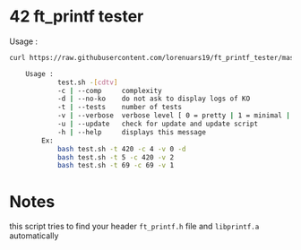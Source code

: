 # 42 ft_printf tester
Usage : 
```bash
curl https://raw.githubusercontent.com/lorenuars19/ft_printf_tester/master/test.sh -o test.sh && bash test.sh
```
```bash
    Usage :
            test.sh -[cdtv]
            -c | --comp     complexity
            -d | --no-ko    do not ask to display logs of KO
            -t | --tests    number of tests
            -v | --verbose  verbose level [ 0 = pretty | 1 = minimal | 2 = full ]
            -u | --update   check for update and update script
            -h | --help     displays this message
        Ex:
            bash test.sh -t 420 -c 4 -v 0 -d
            bash test.sh -t 5 -c 420 -v 2
            bash test.sh -t 69 -c 69 -v 1
```
# Notes
this script tries to find your header `ft_printf.h` file and `libprintf.a` automatically
